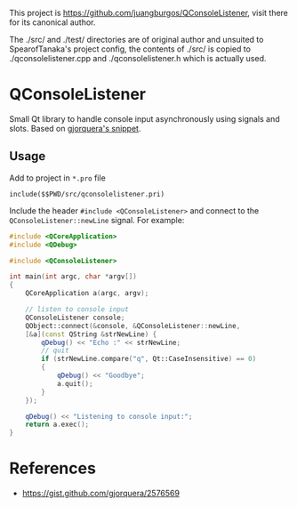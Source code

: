 This project is https://github.com/juangburgos/QConsoleListener, visit there for its canonical author.

The ./src/ and ./test/ directories are of original author and unsuited to SpearofTanaka's project config, the contents of ./src/ is copied to ./qconsolelistener.cpp and ./qconsolelistener.h which is actually used.

# QConsoleListener

Small Qt library to handle console input asynchronously using signals and slots. Based on [gjorquera's snippet](https://gist.github.com/gjorquera/2576569).

## Usage

Add to project in `*.pro` file

```qmake
include($$PWD/src/qconsolelistener.pri)
```

Include the header `#include <QConsoleListener>` and connect to the `QConsoleListener::newLine` signal. For example:

```c++
#include <QCoreApplication>
#include <QDebug>

#include <QConsoleListener>

int main(int argc, char *argv[])
{
	QCoreApplication a(argc, argv);

	// listen to console input
	QConsoleListener console;
	QObject::connect(&console, &QConsoleListener::newLine, 
	[&a](const QString &strNewLine) {
		qDebug() << "Echo :" << strNewLine;
		// quit
		if (strNewLine.compare("q", Qt::CaseInsensitive) == 0)
		{
			qDebug() << "Goodbye";
			a.quit();
		}
	});

	qDebug() << "Listening to console input:";
	return a.exec();
}
```

# References

* <https://gist.github.com/gjorquera/2576569>

